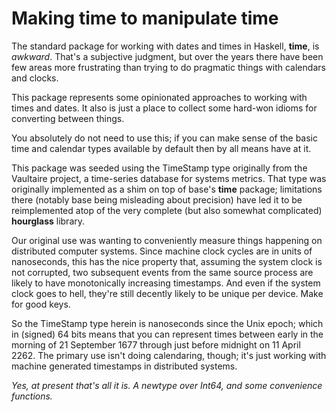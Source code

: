 Making time to manipulate time
==============================

The standard package for working with dates and times in Haskell, **time**, is
_awkward_. That's a subjective judgment, but over the years there have been few
areas more frustrating than trying to do pragmatic things with calendars and
clocks.

This package represents some opinionated approaches to working with times and
dates. It also is just a place to collect some hard-won idioms for converting
between things.

You absolutely do not need to use this; if you can make sense of the basic time
and calendar types available by default then by all means have at it.

This package was seeded using the TimeStamp type originally from the Vaultaire
project, a time-series database for systems metrics. That type was originally
implemented as a shim on top of base's **time** package; limitations there
(notably base being misleading about precision) have led it to be reimplemented
atop of the very complete (but also somewhat complicated) **hourglass**
library.

Our original use was wanting to conveniently measure things happening on
distributed computer systems. Since machine clock cycles are in units of
nanoseconds, this has the nice property that, assuming the system clock is not
corrupted, two subsequent events from the same source process are likely to
have monotonically increasing timestamps. And even if the system clock goes to
hell, they're still decently likely to be unique per device. Make for good
keys.

So the TimeStamp type herein is nanoseconds since the Unix epoch; which in
(signed) 64 bits means that you can represent times between early in the
morning of 21 September 1677 through just before midnight on 11 April 2262. The
primary use isn't doing calendaring, though; it's just working with machine
generated timestamps in distributed systems.

_Yes, at present that's all it is. A newtype over Int64, and some convenience
functions._

